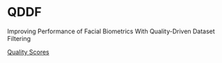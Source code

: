 # QDDF
Improving Performance of Facial Biometrics With Quality-Driven Dataset Filtering

[Quality Scores](https://drive.google.com/drive/folders/1ka1RSdkGibnX0tYHLyy0kke2LtFPywWW?usp=sharing)
